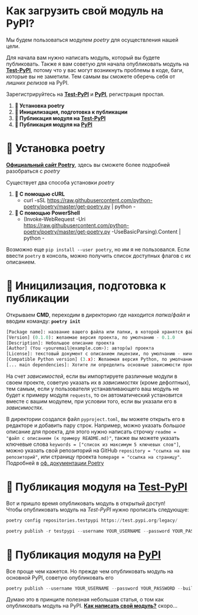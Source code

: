 # Как загрузить свой модуль на PyPI?
Мы будем пользоваться модулем *poetry* для осуществления нашей цели.

Для начала вам нужно написать модуль, который вы будете публиковать. Также я вам советую для начала опубликовать модуль на **[Test-PyPI](https://test.pypi.org)**, потому что у вас могут возникнуть проблемы в коде, баги, которые вы не заметили. Тем самым вы сможете оберечь себя от *лишних релизов* на PyPI.

Зарегистрируйтесь на **[Test-PyPI](https://test.pypi.org)** и **[PyPI](https://pypi.org)**, регистрация простая.

1. **🥑 Установка poetry**
2. **🍍 Иницилизация, подготовка к публикации**
3. **🍑 Публикация модуля на [Test-PyPI](https://test.pypi.org)**
4. **🍇 Публикация модуля на [PyPI](https://pypi.org)**

# 🥑 Установка poetry
**[Официальный сайт Poetry](https://python-poetry.org/)**, здесь вы сможете более подробней разобраться с *poetry*

Существует два способа установки *poetry*
1. **🥀 С помощью cURL**
    * curl -sSL https://raw.githubusercontent.com/python-poetry/poetry/master/get-poetry.py | python -
2. **🍃 С помощью PowerShell**
    * (Invoke-WebRequest -Uri https://raw.githubusercontent.com/python-poetry/poetry/master/get-poetry.py -UseBasicParsing).Content | python -

Возможно еще `pip install --user poetry`, но им я не пользовался. Если ввести `poetry` в консоль, можно получить список доступных флагов с их описанием.

# 🍍 Иницилизация, подготовка к публикации
Открываем **CMD**, переходим в директорию где находится *папка/файл* и вводим команду: **`poetry init`**
```py
[Package name]: название вашего файла или папки, в которой хранятся файлы с кодом. По умолчанию - текущая директорию
[Version] (0.1.0): желаемае версия проекта, по умолчанию - 0.1.0
[Description]: Небольшое описание проекта
[Author] (You <youremail@example.com>): автор(ы) проекта
[License]: текстовый документ с описанием лицензии, по умолчанию - ничего
[Compatible Python version] (3.x): Желаемая версия Python, по умолчанию - текущая
[... main dependencies]: Хотите ли определить основные зависимости проекта? Зависимости, это доп. модули, которые будут устанавливаться с вашим модулем
```

На счет *зависимостей*, если вы импортируете различные модули в своем проекте, советую указать их в *зависимостях* (кроме дефолтных), тем самым, если у пользователя устанавливающего ваш модуль не будет к примеру модуля `requests`, то он автоматический установится вместе с вашим модулем, при условии того, если вы указали его в *зависимостях*.

В директории создался файл `pyproject.toml`, вы можете открыть его в редакторе и добавить пару строк. Например, можно указать *большое* описание для проекта, для этого нужно написать строчку `readme = "файл с описанием (к примеру README.md)"`, также вы можете указать ключевые слова `keywords = ["список из максимум 5 ключевых слов"]`, можно указать свой репозиторий на GitHub `repository = "ссылка на ваш репозиторий"`, или страницу проекта `homepage = "ссылка на страницу"`. Подробней в [оф. документации Poetry](https://python-poetry.org/docs/)

# 🍑 Публикация модуля на [Test-PyPI](https://test.pypi.org)
Вот и пришло время опубликовать модуль в открытый доступ! \
Чтобы опубликовать модуль на *Test-PyPI* нужно прописать следующуе:

```py
poetry config repositories.testpypi https://test.pypi.org/legacy/
```

```py
poetry publish -r testpypi --username YOUR_USERNAME --password YOUR_PASSWORD --build
```

# 🍇 Публикация модуля на [PyPI](https://pypi.org)
Все проще чем кажется. Но прежде чем опубликовать модуль на основной PyPI, советую опубликовать его

```py
poetry publish --username YOUR_USERNAME --password YOUR_PASSWORD --build
```

Думаю это в принципе полезная небольшая статья, о том как опубликовать модуль на PyPI.
**[Как написать свой модуль?]()** скоро...
